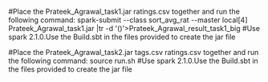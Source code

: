 #Place the Prateek_Agrawal_task1.jar ratings.csv together and run the following command:
spark-submit --class sort_avg_rat --master local[4] Prateek_Agrawal_task1.jar |tr -d '()'>Prateek_Agrawal_result_task1_big
#Use spark 2.1.0.Use the Build.sbt in the files provided to create the jar file

#Place the Prateek_Agrawal_task2.jar tags.csv ratings.csv together and run the following command:
source run.sh
#Use spark 2.1.0.Use the Build.sbt in the files provided to create the jar file
